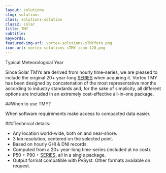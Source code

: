 ```yaml
---
layout: solutions
slug: solutions
class: solutions-solution
class2: solar
title: TMY
subtitle:
keywords:
featured-img-url: vortex-solutions-sTMYfoto.png
icon-url: vortex-solutions-sTMY-icon-128.png
---
```


<p class="lead">Typical Meteorological Year</p>

Since Solar TMYs are derived from hourly time-series, we are pleased to include the original 20+ year-long <a href="/solutions/sSeries.html">SERIES</a> when acquiring it. Vortex TMY has been designed by concatenation of the most representative months according to industry standards and, for the sake of simplicity, all different options are included in an extremely cost-effective all-in-one package.

##When to use TMY?

When software requirements make access to compacted data easier.

###Technical details:
- Any location world-wide, both on and near-shore.
- 3 km resolution, centered on the selected point.
- Based on hourly GHI & DNI records.
- Computed from a 20+ year-long time-series (included at no cost).
- P50 + P90 + <a href="/solutions/sSeries.html">SERIES</a>, all in a single package.
- Output format compatible with PvSyst. Other formats available on request.